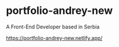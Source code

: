 # portfolio-andrey-new

A Front-End Developer based in Serbia

https://portfolio-andrey-new.netlify.app/
